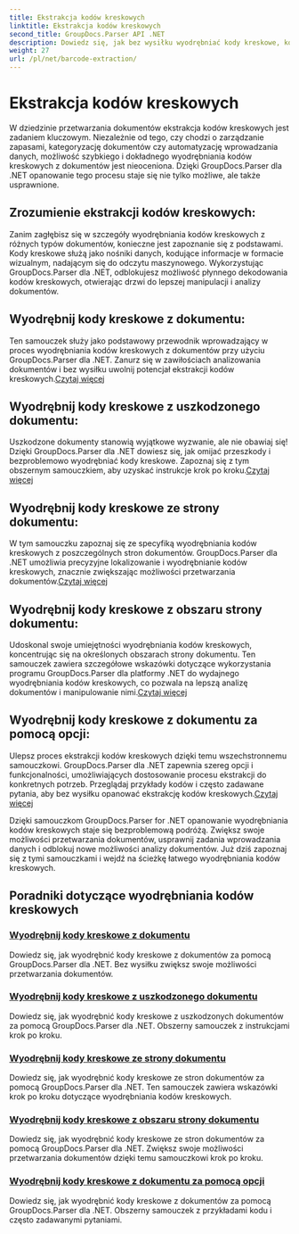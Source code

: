 ```yaml
---
title: Ekstrakcja kodów kreskowych
linktitle: Ekstrakcja kodów kreskowych
second_title: GroupDocs.Parser API .NET
description: Dowiedz się, jak bez wysiłku wyodrębniać kody kreskowe, korzystając z samouczków GroupDocs.Parser for .NET. Zwiększ swoje możliwości przetwarzania dokumentów już teraz!
weight: 27
url: /pl/net/barcode-extraction/
---
```


# Ekstrakcja kodów kreskowych


W dziedzinie przetwarzania dokumentów ekstrakcja kodów kreskowych jest zadaniem kluczowym. Niezależnie od tego, czy chodzi o zarządzanie zapasami, kategoryzację dokumentów czy automatyzację wprowadzania danych, możliwość szybkiego i dokładnego wyodrębniania kodów kreskowych z dokumentów jest nieoceniona. Dzięki GroupDocs.Parser dla .NET opanowanie tego procesu staje się nie tylko możliwe, ale także usprawnione.

## Zrozumienie ekstrakcji kodów kreskowych:

Zanim zagłębisz się w szczegóły wyodrębniania kodów kreskowych z różnych typów dokumentów, konieczne jest zapoznanie się z podstawami. Kody kreskowe służą jako nośniki danych, kodujące informacje w formacie wizualnym, nadającym się do odczytu maszynowego. Wykorzystując GroupDocs.Parser dla .NET, odblokujesz możliwość płynnego dekodowania kodów kreskowych, otwierając drzwi do lepszej manipulacji i analizy dokumentów.

## Wyodrębnij kody kreskowe z dokumentu:
 Ten samouczek służy jako podstawowy przewodnik wprowadzający w proces wyodrębniania kodów kreskowych z dokumentów przy użyciu GroupDocs.Parser dla .NET. Zanurz się w zawiłościach analizowania dokumentów i bez wysiłku uwolnij potencjał ekstrakcji kodów kreskowych.[Czytaj więcej](./extract-barcodes-from-document/)

## Wyodrębnij kody kreskowe z uszkodzonego dokumentu:
Uszkodzone dokumenty stanowią wyjątkowe wyzwanie, ale nie obawiaj się! Dzięki GroupDocs.Parser dla .NET dowiesz się, jak omijać przeszkody i bezproblemowo wyodrębniać kody kreskowe. Zapoznaj się z tym obszernym samouczkiem, aby uzyskać instrukcje krok po kroku.[Czytaj więcej](./extract-barcodes-from-corrupted-document/)

## Wyodrębnij kody kreskowe ze strony dokumentu:
 W tym samouczku zapoznaj się ze specyfiką wyodrębniania kodów kreskowych z poszczególnych stron dokumentów. GroupDocs.Parser dla .NET umożliwia precyzyjne lokalizowanie i wyodrębnianie kodów kreskowych, znacznie zwiększając możliwości przetwarzania dokumentów.[Czytaj więcej](./extract-barcodes-from-document-page/)

## Wyodrębnij kody kreskowe z obszaru strony dokumentu:
 Udoskonal swoje umiejętności wyodrębniania kodów kreskowych, koncentrując się na określonych obszarach strony dokumentu. Ten samouczek zawiera szczegółowe wskazówki dotyczące wykorzystania programu GroupDocs.Parser dla platformy .NET do wydajnego wyodrębniania kodów kreskowych, co pozwala na lepszą analizę dokumentów i manipulowanie nimi.[Czytaj więcej](./extract-barcodes-from-document-page-area/)

## Wyodrębnij kody kreskowe z dokumentu za pomocą opcji:
Ulepsz proces ekstrakcji kodów kreskowych dzięki temu wszechstronnemu samouczkowi. GroupDocs.Parser dla .NET zapewnia szereg opcji i funkcjonalności, umożliwiających dostosowanie procesu ekstrakcji do konkretnych potrzeb. Przeglądaj przykłady kodów i często zadawane pytania, aby bez wysiłku opanować ekstrakcję kodów kreskowych.[Czytaj więcej](./extract-barcodes-from-document-with-options/)

Dzięki samouczkom GroupDocs.Parser for .NET opanowanie wyodrębniania kodów kreskowych staje się bezproblemową podróżą. Zwiększ swoje możliwości przetwarzania dokumentów, usprawnij zadania wprowadzania danych i odblokuj nowe możliwości analizy dokumentów. Już dziś zapoznaj się z tymi samouczkami i wejdź na ścieżkę łatwego wyodrębniania kodów kreskowych.
## Poradniki dotyczące wyodrębniania kodów kreskowych
### [Wyodrębnij kody kreskowe z dokumentu](./extract-barcodes-from-document/)
Dowiedz się, jak wyodrębnić kody kreskowe z dokumentów za pomocą GroupDocs.Parser dla .NET. Bez wysiłku zwiększ swoje możliwości przetwarzania dokumentów.
### [Wyodrębnij kody kreskowe z uszkodzonego dokumentu](./extract-barcodes-from-corrupted-document/)
Dowiedz się, jak wyodrębnić kody kreskowe z uszkodzonych dokumentów za pomocą GroupDocs.Parser dla .NET. Obszerny samouczek z instrukcjami krok po kroku.
### [Wyodrębnij kody kreskowe ze strony dokumentu](./extract-barcodes-from-document-page/)
Dowiedz się, jak wyodrębnić kody kreskowe ze stron dokumentów za pomocą GroupDocs.Parser dla .NET. Ten samouczek zawiera wskazówki krok po kroku dotyczące wyodrębniania kodów kreskowych.
### [Wyodrębnij kody kreskowe z obszaru strony dokumentu](./extract-barcodes-from-document-page-area/)
Dowiedz się, jak wyodrębnić kody kreskowe ze stron dokumentów za pomocą GroupDocs.Parser dla .NET. Zwiększ swoje możliwości przetwarzania dokumentów dzięki temu samouczkowi krok po kroku.
### [Wyodrębnij kody kreskowe z dokumentu za pomocą opcji](./extract-barcodes-from-document-with-options/)
Dowiedz się, jak wyodrębnić kody kreskowe z dokumentów za pomocą GroupDocs.Parser dla .NET. Obszerny samouczek z przykładami kodu i często zadawanymi pytaniami.